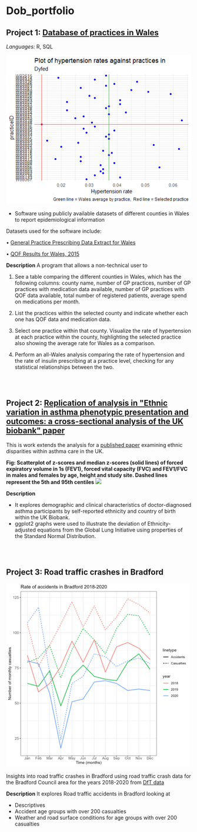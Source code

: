 # Dob_portfolio

## Project 1: [Database of practices in Wales](https://github.com/DobgimaM/Wales-database)
*Languages:* R, SQL

![](https://github.com/DobgimaM/Wales-database/blob/main/Hypertension%20rate%20in%20a%20selected%20practice%20in%20Dyfed.png)
- Software using publicly available datasets of different counties in Wales to report epidemiological information 

Datasets used for the software include:

• [General Practice Prescribing Data Extract for Wales](http://www.primarycareservices.wales.nhs.uk/general-practice-prescribing-dataextrac)
 
• [QOF Results for Wales, 2015](https://www.gpcontract.co.uk/browse/WAL/15)

**Description**
A program that allows a non-technical user to

1. See a table comparing the different counties in Wales, which has the following
columns: county name, number of GP practices, number of GP practices with medication data
available, number of GP practices with QOF data available, total number of registered patients,
average spend on medications per month.

2. List the practices within the selected county and indicate whether each
one has QOF data and medication data.

3. Select one practice within that county. Visualize the rate of hypertension at
each practice within the county, highlighting the selected practice also showing the average rate
for Wales as a comparison.

4. Perform an all-Wales analysis comparing the rate of hypertension and the rate of insulin
prescribing at a practice level, checking for any statistical relationships between the two.
<br>
<br>

## Project 2: [Replication of analysis in "Ethnic variation in asthma phenotypic presentation and outcomes: a cross-sectional analysis of the UK biobank" paper](https://github.com/DobgimaM/Data-analysis-for-respiratory-health-data)

This is work extends the analysis for a [published paper](https://thorax.bmj.com/content/early/2023/12/07/thorax-2023-221101) examining ethnic disparities within asthma care in the UK.

**Fig: Scatterplot of z-scores and median z-scores (solid lines) of forced expiratory volume in 1s (FEV1), forced vital capacity (FVC) and FEV1/FVC in males and females by age, height and study site. Dashed lines represent the 5th and 95th centiles**
<img src="https://github.com/DobgimaM/Dob_portfolio/blob/main/Scatter%20plots.png" width="500" />

<!--[](https://github.com/DobgimaM/Dob_portfolio/blob/main/Scatter%20plots.png)-->


**Description**
- It explores demographic and clinical characteristics of doctor-diagnosed asthma participants by self-reported ethnicity and country of birth within the UK Biobank.
- ggplot2 graphs were used to illustrate the deviation of Ethnicity-adjusted equations from the Global Lung Initiative using properties of the Standard Normal Distribution.
<br>
<br>

## Project 3: Road traffic crashes in Bradford

<img src="https://github.com/DobgimaM/Road-accidents-in-Bradford/blob/main/Casualty%20and%20accident%20rates.png" width="500" />

Insights into road traffic crashes in Bradford using road traffic crash data for the Bradford Council area for the years 2018-2020 from [DfT data](https://www.gov.uk/government/publications/road-accidents-and-safety-statistics-notes-and-definitions/reported-road-casualties-in-great-britain-notes-definitions-symbols-and-conventions)

**Description**
It explores Road traffic accidents in Bradford looking at
- Descriptives
- Accident age groups with over 200 casualties
- Weather and road surface conditions for age groups with over 200 casualties
